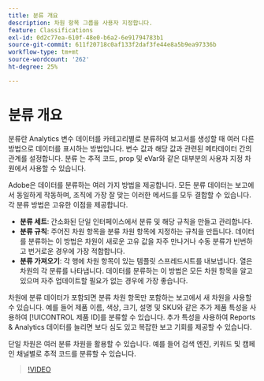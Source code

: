 ```yaml
---
title: 분류 개요
description: 차원 항목 그룹을 사용자 지정합니다.
feature: Classifications
exl-id: 0d2c77ea-610f-48e0-b6a2-6e91794783b1
source-git-commit: 611f20718c0af133f2daf3fe44e8a5b9ea97336b
workflow-type: tm+mt
source-wordcount: '262'
ht-degree: 25%

---
```


# 분류 개요

분류란 Analytics 변수 데이터를 카테고리별로 분류하여 보고서를 생성할 때 여러 다른 방법으로 데이터를 표시하는 방법입니다. 변수 값과 해당 값과 관련된 메타데이터 간의 관계를 설정합니다. 분류 는 추적 코드, prop 및 eVar와 같은 대부분의 사용자 지정 차원에서 사용할 수 있습니다.

Adobe은 데이터를 분류하는 여러 가지 방법을 제공합니다. 모든 분류 데이터는 보고에서 동일하게 작동하며, 조직에 가장 잘 맞는 이러한 메서드를 모두 결합할 수 있습니다. 각 분류 방법은 고유한 이점을 제공합니다.

* **분류 세트**: 간소화된 단일 인터페이스에서 분류 및 해당 규칙을 만들고 관리합니다.
* **분류 규칙**: 주어진 차원 항목을 분류 차원 항목에 지정하는 규칙을 만듭니다. 데이터를 분류하는 이 방법은 차원이 새로운 고유 값을 자주 만나거나 수동 분류가 빈번하고 번거로운 경우에 가장 적합합니다.
* **분류 가져오기**: 각 행에 차원 항목이 있는 템플릿 스프레드시트를 내보냅니다. 열은 차원의 각 분류를 나타냅니다. 데이터를 분류하는 이 방법은 모든 차원 항목을 알고 있으며 자주 업데이트할 필요가 없는 경우에 가장 좋습니다.

차원에 분류 데이터가 포함되면 분류 차원 항목만 포함하는 보고에서 새 차원을 사용할 수 있습니다. 예를 들어 제품 이름, 색상, 크기, 설명 및 SKU와 같은 추가 제품 특성을 사용하여 [!UICONTROL 제품 ID]를 분류할 수 있습니다. 추가 특성을 사용하여 Reports &amp; Analytics 데이터를 늘리면 보다 심도 있고 복잡한 보고 기회를 제공할 수 있습니다.

단일 차원은 여러 분류 차원을 활용할 수 있습니다. 예를 들어 검색 엔진, 키워드 및 캠페인 채널별로 추적 코드를 분류할 수 있습니다.

>[!VIDEO](https://video.tv.adobe.com/v/16853/?quality=12)
